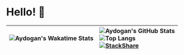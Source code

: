 # Hello! 👋 
| ![Aydogan's Wakatime Stats](https://github-readme-stats.vercel.app/api/wakatime?username=ag&range=all_time&hide=other&layout=compact) | ![Aydogan's GitHub Stats](https://github-readme-stats.vercel.app/api?username=aydgn&count_private=true&langs_count=true&show_icons=true) <br> ![Top Langs](https://github-readme-stats.vercel.app/api/top-langs/?username=aydgn) <br> [![StackShare](http://img.shields.io/badge/tech-stack-0690fa.svg?style=flat)](https://stackshare.io/ayd/my-stack) |
|---|:---|
